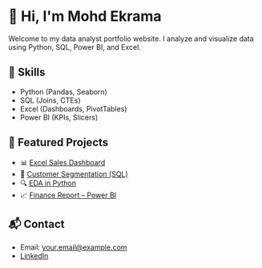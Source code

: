 # 👋 Hi, I'm Mohd Ekrama

Welcome to my data analyst portfolio website. I analyze and visualize data using Python, SQL, Power BI, and Excel.

## 🔧 Skills
- Python (Pandas, Seaborn)
- SQL (Joins, CTEs)
- Excel (Dashboards, PivotTables)
- Power BI (KPIs, Slicers)

## 📁 Featured Projects
- 📊 [Excel Sales Dashboard](https://github.com/Mohdekrama/data-analyst-portfolio)
- 🧠 [Customer Segmentation (SQL)](https://github.com/Mohdekrama/data-analyst-portfolio)
- 🔍 [EDA in Python](https://github.com/Mohdekrama/data-analyst-portfolio)
- 📈 [Finance Report – Power BI](https://github.com/Mohdekrama/data-analyst-portfolio)

## 📬 Contact
- Email: your.email@example.com
- [LinkedIn](https://linkedin.com/in/yourprofile)
